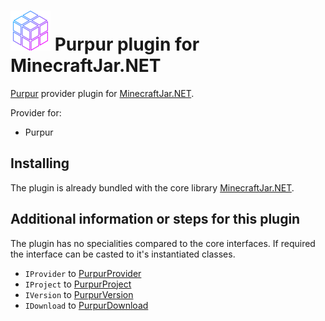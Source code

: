 ![Purpur](Resources/Purpur-64px.png) Purpur plugin for MinecraftJar.NET
======

[Purpur](https://purpurmc.org/) provider plugin for [MinecraftJar.NET](../../README.md).

Provider for:
- Purpur

## Installing

The plugin is already bundled with the core library [MinecraftJar.NET](../../README.md).

## Additional information or steps for this plugin

The plugin has no specialities compared to the core interfaces.
If required the interface can be casted to it's instantiated classes.

- `IProvider` to [PurpurProvider](PurpurProvider.cs)
- `IProject` to [PurpurProject](Model/PurpurProject.cs)
- `IVersion` to [PurpurVersion](Model/PurpurVersion.cs)
- `IDownload` to [PurpurDownload](Model/PurpurDownload.cs)
